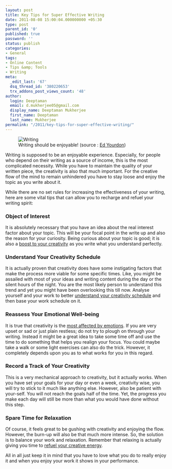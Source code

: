 ```yaml
---
layout: post
title: Key Tips for Super Effective Writing
date: 2011-08-08 15:00:04.000000000 +05:30
type: post
parent_id: '0'
published: true
password: ''
status: publish
categories:
- General
tags:
- Online Content
- Tips &amp; Tools
- Writing
meta:
  _edit_last: '67'
  dsq_thread_id: '380220653'
  trx_addons_post_views_count: '48'
author:
  login: Deeptaman
  email: d.mukherjee05@gmail.com
  display_name: Deeptaman Mukherjee
  first_name: Deeptaman
  last_name: Mukherjee
permalink: "/2011/key-tips-for-super-effective-writing/"
---
```

<figure><img src="/static/2011/08/writing.jpg" alt="Writing" /><br />
<figcaption>Writing should be enjoyable! (source : <a href="http://www.flickr.com/photos/yourdon/3643024009/">Ed Yourdon</a>)</figcaption>
</figure>
<p>Writing is supposed to be an enjoyable experience. Especially, for people who depend on their writing as a source of income, this is the most complicated necessity. While you have to maintain the quality of your written piece, the creativity is also that much important. For the creative flow of the mind to remain unhindered you have to stay loose and enjoy the topic as you write about it. </p>
<p><!--more--></p>
<p>While there are no set rules for increasing the effectiveness of your writing, here are some vital tips that can allow you to recharge and refuel your writing spirit:</p>
<h3>Object of Interest</h3>
<p>It is absolutely necessary that you have an idea about the real interest factor about your topic. This will be your focal point in the write up and also the reason for your curiosity. Being curious about your topic is good; it is also a <a href="http://www.findallanswers.com/enhance-creativity-2/">boost to your creativity</a> as you write what you understand perfectly. </p>
<h3>Understand Your Creativity Schedule</h3>
<p>It is actually proven that creativity does have some instigating factors that make the process more viable for some specific times. Like, you might be assailed with most of your ideas and writing content during the day or the silent hours of the night. You are the most likely person to understand this trend and yet you might have been overlooking this till now. Analyse yourself and your work to better <a href="http://poetrynprogress.com/2010/03/15/the-creative-process-unveiled-tapping-into-your-creativity/">understand your creativity schedule</a> and then base your work schedule on it.</p>
<h3>Reassess Your Emotional Well-being</h3>
<p>It is true that creativity is the <a href="http://www.aliceboyes.com/creativity/">most affected by emotions</a>. If you are very upset or sad or just plain restless; do not try to plough on through your writing. Instead it might be a great idea to take some time off and use the time to do something that helps you realign your focus. You could maybe take a walk or some light exercises can also do the trick. However, it completely depends upon you as to what works for you in this regard.</p>
<h3>Record a Track of Your Creativity</h3>
<p>This is a very mechanical approach to creativity, but it actually works. When you have set your goals for your day or even a week, creativity wise, you will try to stick to it much like anything else. However, also be patient with your-self. You will not reach the goals half of the time. Yet, the progress you make each day will still be more than what you would have done without this step.</p>
<h3>Spare Time for Relaxation</h3>
<p>Of course, it feels great to be gushing with creativity and enjoying the flow. However, the burn-up will also be that much more intense. So, the solution is to balance your work and relaxation. Remember that relaxing is actually giving you time to <a href="http://www.perfectexperts.com/5-things-to-recharge-your-creativity.html">refuel your creative energy</a>. </p>
<p>All in all just keep it in mind that you have to love what you do to really enjoy it and when you enjoy your work it shows in your performance.  </p>
